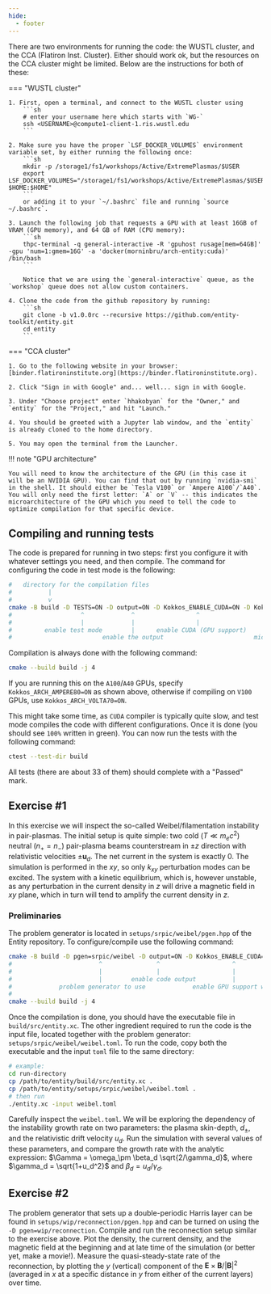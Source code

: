 ```yaml
---
hide:
  - footer
---
```


There are two environments for running the code: the WUSTL cluster, and the CCA (Flatiron Inst. Cluster). Either should work ok, but the resources on the CCA cluster might be limited. Below are the instructions for both of these:


=== "WUSTL cluster"

    1. First, open a terminal, and connect to the WUSTL cluster using
        ```sh
        # enter your username here which starts with `WG-`
        ssh <USERNAME>@compute1-client-1.ris.wustl.edu
        ```

    2. Make sure you have the proper `LSF_DOCKER_VOLUMES` environment variable set, by either running the following once:
        ```sh
        mkdir -p /storage1/fs1/workshops/Active/ExtremePlasmas/$USER
        export LSF_DOCKER_VOLUMES="/storage1/fs1/workshops/Active/ExtremePlasmas/$USER:/scratch $HOME:$HOME"
        ```
        or adding it to your `~/.bashrc` file and running `source ~/.bashrc`.

    3. Launch the following job that requests a GPU with at least 16GB of VRAM (GPU memory), and 64 GB of RAM (CPU memory):
        ```sh
        thpc-terminal -q general-interactive -R 'gpuhost rusage[mem=64GB]' -gpu 'num=1:gmem=16G' -a 'docker(morninbru/arch-entity:cuda)' /bin/bash
        ```

        Notice that we are using the `general-interactive` queue, as the `workshop` queue does not allow custom containers.

    4. Clone the code from the github repository by running:
        ```sh
        git clone -b v1.0.0rc --recursive https://github.com/entity-toolkit/entity.git
        cd entity
        ```

=== "CCA cluster"

    1. Go to the following website in your browser: [binder.flatironinstitute.org](https://binder.flatironinstitute.org). 

    2. Click "Sign in with Google" and... well... sign in with Google.
 
    3. Under "Choose project" enter `hhakobyan` for the "Owner," and `entity` for the "Project," and hit "Launch."
   
    4. You should be greeted with a Jupyter lab window, and the `entity` is already cloned to the home directory.
   
    5. You may open the terminal from the Launcher.


!!! note "GPU architecture"
    
    You will need to know the architecture of the GPU (in this case it will be an NVIDIA GPU). You can find that out by running `nvidia-smi` in the shell. It should either be `Tesla V100` or `Ampere A100`/`A40`. You will only need the first letter: `A` or `V` -- this indicates the microarchitecture of the GPU which you need to tell the code to optimize compilation for that specific device.

## Compiling and running tests

The code is prepared for running in two steps: first you configure it with whatever settings you need, and then compile. The command for configuring the code in test mode is the following:

```sh
#   directory for the compilation files
#          |
#          v
cmake -B build -D TESTS=ON -D output=ON -D Kokkos_ENABLE_CUDA=ON -D Kokkos_ARCH_AMPERE80=ON
#                   ^             ^                 ^                        ^
#                   |             |                 |                        |
#         enable test mode        |      enable CUDA (GPU support)           |
#                         enable the output                         microarchitecture of the GPU
```

Compilation is always done with the following command:
```sh
cmake --build build -j 4
```

If you are running this on the `A100`/`A40` GPUs, specify `Kokkos_ARCH_AMPERE80=ON` as shown above, otherwise if compiling on `V100` GPUs, use `Kokkos_ARCH_VOLTA70=ON`. 

This might take some time, as `CUDA` compiler is typically quite slow, and test mode compiles the code with different configurations. Once it is done (you should see `100%` written in green). You can now run the tests with the following command:

```sh
ctest --test-dir build
```

All tests (there are about 33 of them) should complete with a "Passed" mark. 


## Exercise \#1

In this exercise we will inspect the so-called Weibel/filamentation instability in pair-plasmas. The initial setup is quite simple: two cold ($T\ll m_e c^2$) neutral ($n_+=n_-$) pair-plasma beams counterstream in $\pm z$ direction with relativistic velocities $\pm\bm{u}_d$. The net current in the system is exactly $0$. The simulation is performed in the $xy$, so only $k_{xy}$ perturbation modes can be excited. The system with a kinetic equilibrium, which is, however unstable, as any perturbation in the current density in $z$ will drive a magnetic field in $xy$ plane, which in turn will tend to amplify the current density in $z$.

### Preliminaries

The problem generator is located in `setups/srpic/weibel/pgen.hpp` of the Entity repository. To configure/compile use the following command:
```sh
cmake -B build -D pgen=srpic/weibel -D output=ON -D Kokkos_ENABLE_CUDA=ON -D Kokkos_ARCH_AMPERE80=ON
#                        ^               ^                    ^                           ^
#                        |               |                    |                           |
#                        |        enable code output          |                    architecture of the GPU
#             problem generator to use             enable GPU support with CUDA    (A100/A40/etc. use **_AMPERE80, V100 -- use **_VOLTA70)
#                                                                                  to check the architecture -- run `nvidia-smi`
cmake --build build -j 4
```

Once the compilation is done, you should have the executable file in `build/src/entity.xc`. The other ingredient required to run the code is the input file, located together with the problem generator: `setups/srpic/weibel/weibel.toml`. To run the code, copy both the executable and the input `toml` file to the same directory:

```sh
# example:
cd run-directory
cp /path/to/entity/build/src/entity.xc .
cp /path/to/entity/setups/srpic/weibel/weibel.toml .
# then run
./entity.xc -input weibel.toml
```

Carefully inspect the `weibel.toml`. We will be exploring the dependency of the instability growth rate on two parameters: the plasma skin-depth, $d_\pm$, and the relativistic drift velocity $u_d$. Run the simulation with several values of these parameters, and compare the growth rate with the analytic expression: $\Gamma = \omega_\pm \beta_d \sqrt{2/\gamma_d}$, where $\gamma_d = \sqrt{1+u_d^2}$ and $\beta_d = u_d / \gamma_d$.

## Exercise \#2

The problem generator that sets up a double-periodic Harris layer can be found in `setups/wip/reconnection/pgen.hpp` and can be turned on using the `-D pgen=wip/reconnection`. Compile and run the reconnection setup similar to the exercise above. Plot the density, the current density, and the magnetic field at the beginning and at late time of the simulation (or better yet, make a movie!). Measure the quasi-steady-state rate of the reconnection, by plotting the $y$ (vertical) component of the $\bm{E}\times\bm{B} / |\bm{B}|^2$ (averaged in $x$ at a specific distance in $y$ from either of the current layers) over time. 
<!-- 
## Exercise \#3

Simulate a spinning monopole with a gravitationally bound atmosphere using the `srpic/monopole` problem generator. Compare the solution to [Michel's analytic prediction](https://ui.adsabs.harvard.edu/abs/1973ApJ...180..207M/abstract):

\begin{align*}
&B_r = B_s \left(\frac{R_*}{r}\right)^2,&~~~&B_\theta = 0,&~~~&B_\phi=-B_s\left(\frac{R_*}{R_{\rm LC}}\right)\left(\frac{R_*}{r}\right)\sin{\theta},\\
&E_r = 0,&~~~&E_\theta=B_\phi,&~~~&E_\phi = 0.
\end{align*} -->